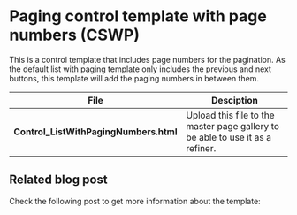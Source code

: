 Paging control template with page numbers (CSWP)
================

This is a control template that includes page numbers for the pagination. As the default list with paging template only includes the previous and next buttons, this template will add the paging numbers in between them.

File | Desciption
--- | ---
__Control_ListWithPagingNumbers.html__ | Upload this file to the master page gallery to be able to use it as a refiner.

Related blog post
-------
Check the following post to get more information about the template:
